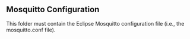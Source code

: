 ## Mosquitto Configuration

This folder must contain the Eclipse Mosquitto configuration file (i.e., the mosquitto.conf file).
